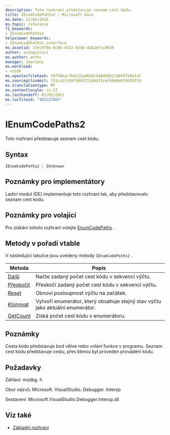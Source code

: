 ```yaml
---
description: Toto rozhraní představuje seznam cest kódu.
title: IEnumCodePaths2 | Microsoft Docs
ms.date: 11/04/2016
ms.topic: reference
f1_keywords:
- IEnumCodePaths2
helpviewer_keywords:
- IEnumCodePaths2 interface
ms.assetid: 17ec9f9e-dc06-4532-b5db-da52efcc8630
author: acangialosi
ms.author: anthc
manager: jmartens
ms.workload:
- vssdk
ms.openlocfilehash: f9758bacf6dc22ad65dc4d8db9b21d0f6728efaf
ms.sourcegitcommit: f33ca1fc99f5d9372166431cefd0e0e639d20719
ms.translationtype: MT
ms.contentlocale: cs-CZ
ms.lasthandoff: 03/05/2021
ms.locfileid: "102227083"
---
```

# <a name="ienumcodepaths2"></a>IEnumCodePaths2
Toto rozhraní představuje seznam cest kódu.

## <a name="syntax"></a>Syntax

```
IEnumCodePaths2 : IUnknown
```

## <a name="notes-for-implementers"></a>Poznámky pro implementátory
 Ladicí modul (DE) implementuje toto rozhraní tak, aby představovalo seznam cest kódu.

## <a name="notes-for-callers"></a>Poznámky pro volající
 Pro získání tohoto rozhraní volejte [EnumCodePaths](../../../extensibility/debugger/reference/idebugprogram2-enumcodepaths.md) .

## <a name="methods-in-vtable-order"></a>Metody v pořadí vtable
 V následující tabulce jsou uvedeny metody `IEnumCodePaths2` .

|Metoda|Popis|
|------------|-----------------|
|[Další](../../../extensibility/debugger/reference/ienumcodepaths2-next.md)|Načte zadaný počet cest kódu v sekvenci výčtu.|
|[Přeskočit](../../../extensibility/debugger/reference/ienumcodepaths2-skip.md)|Přeskočí zadaný počet cest kódu v sekvenci výčtu.|
|[Reset](../../../extensibility/debugger/reference/ienumcodepaths2-reset.md)|Obnoví posloupnost výčtu na začátek.|
|[Klonovat](../../../extensibility/debugger/reference/ienumcodepaths2-clone.md)|Vytvoří enumerátor, který obsahuje stejný stav výčtu jako aktuální enumerátor.|
|[GetCount](../../../extensibility/debugger/reference/ienumcodepaths2-getcount.md)|Získá počet cest kódu v enumerátoru.|

## <a name="remarks"></a>Poznámky
 Cesta kódu představuje bod větve nebo volání funkce v programu. Seznam cest kódu představuje cestu, přes kterou byl proveden provádění kódu.

## <a name="requirements"></a>Požadavky
 Záhlaví: msdbg. h

 Obor názvů: Microsoft. VisualStudio. Debugger. Interop

 Sestavení: Microsoft.VisualStudio.Debugger.Interop.dll

## <a name="see-also"></a>Viz také
- [Základní rozhraní](../../../extensibility/debugger/reference/core-interfaces.md)
